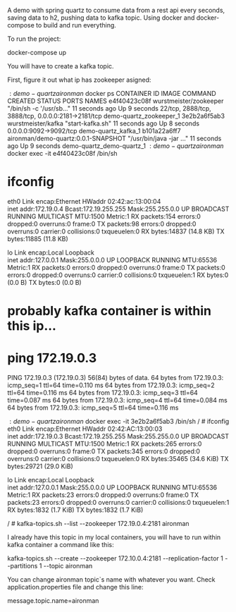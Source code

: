 A demo with spring quartz to consume data from a rest api every seconds, saving data to h2, pushing data to kafka topic. Using docker and docker-compose to build and run everything. 

To run the project:

docker-compose up

You will have to create a kafka topic.

First, figure it out what ip has zookeeper asigned:

$:demo-quartz aironman$ docker ps
CONTAINER ID        IMAGE                                 COMMAND                  CREATED             STATUS              PORTS                                                NAMES
e4f40423c08f        wurstmeister/zookeeper                "/bin/sh -c '/usr/sb…"   11 seconds ago      Up 9 seconds        22/tcp, 2888/tcp, 3888/tcp, 0.0.0.0:2181->2181/tcp   demo-quartz_zookeeper_1
3e2b2a6f5ab3        wurstmeister/kafka                    "start-kafka.sh"         11 seconds ago      Up 8 seconds        0.0.0.0:9092->9092/tcp                               demo-quartz_kafka_1
b101a22a6ff7        aironman/demo-quartz:0.0.1-SNAPSHOT   "/usr/bin/java -jar …"   11 seconds ago      Up 9 seconds                                                             demo-quartz_demo-quartz_1
$:demo-quartz aironman$ docker exec -it e4f40423c08f /bin/sh
# ifconfig
eth0      Link encap:Ethernet  HWaddr 02:42:ac:13:00:04  
          inet addr:172.19.0.4  Bcast:172.19.255.255  Mask:255.255.0.0
          UP BROADCAST RUNNING MULTICAST  MTU:1500  Metric:1
          RX packets:154 errors:0 dropped:0 overruns:0 frame:0
          TX packets:98 errors:0 dropped:0 overruns:0 carrier:0
          collisions:0 txqueuelen:0 
          RX bytes:14837 (14.8 KB)  TX bytes:11885 (11.8 KB)

lo        Link encap:Local Loopback  
          inet addr:127.0.0.1  Mask:255.0.0.0
          UP LOOPBACK RUNNING  MTU:65536  Metric:1
          RX packets:0 errors:0 dropped:0 overruns:0 frame:0
          TX packets:0 errors:0 dropped:0 overruns:0 carrier:0
          collisions:0 txqueuelen:1 
          RX bytes:0 (0.0 B)  TX bytes:0 (0.0 B)

# probably kafka container is within this ip... 
# ping 172.19.0.3
PING 172.19.0.3 (172.19.0.3) 56(84) bytes of data.
64 bytes from 172.19.0.3: icmp_seq=1 ttl=64 time=0.110 ms
64 bytes from 172.19.0.3: icmp_seq=2 ttl=64 time=0.116 ms
64 bytes from 172.19.0.3: icmp_seq=3 ttl=64 time=0.087 ms
64 bytes from 172.19.0.3: icmp_seq=4 ttl=64 time=0.084 ms
64 bytes from 172.19.0.3: icmp_seq=5 ttl=64 time=0.116 ms 


$:demo-quartz aironman$ docker exec -it 3e2b2a6f5ab3 /bin/sh
/ # ifconfig
eth0      Link encap:Ethernet  HWaddr 02:42:AC:13:00:03  
          inet addr:172.19.0.3  Bcast:172.19.255.255  Mask:255.255.0.0
          UP BROADCAST RUNNING MULTICAST  MTU:1500  Metric:1
          RX packets:265 errors:0 dropped:0 overruns:0 frame:0
          TX packets:345 errors:0 dropped:0 overruns:0 carrier:0
          collisions:0 txqueuelen:0 
          RX bytes:35465 (34.6 KiB)  TX bytes:29721 (29.0 KiB)

lo        Link encap:Local Loopback  
          inet addr:127.0.0.1  Mask:255.0.0.0
          UP LOOPBACK RUNNING  MTU:65536  Metric:1
          RX packets:23 errors:0 dropped:0 overruns:0 frame:0
          TX packets:23 errors:0 dropped:0 overruns:0 carrier:0
          collisions:0 txqueuelen:1 
          RX bytes:1832 (1.7 KiB)  TX bytes:1832 (1.7 KiB)

/ # kafka-topics.sh --list --zookeeper 172.19.0.4:2181
aironman

I already have this topic in my local containers, you will have to run within kafka container a command like this:

kafka-topics.sh --create --zookeeper 172.10.0.4:2181 --replication-factor 1 --partitions 1 --topic aironman

You can change aironman topic`s name with whatever you want. 
Check application.properties file and change this line:

message.topic.name=aironman

